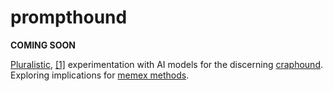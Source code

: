 # prompthound

**COMING SOON**

[Pluralistic](https://pluralistic.net), 
[\[1\]](https://en.wiktionary.org/wiki/pluralistic) experimentation
with AI models for the discerning
[craphound](https://craphound.com/place/Cory_Doctorow_-_Craphound.txt).
Exploring implications for [memex
methods](https://pluralistic.net/2021/05/09/the-memex-method/).

